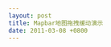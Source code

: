 ```yaml
---
layout: post
title: Mapbar地图拖拽缓动演示
date: 2011-03-08 +0800
---
```


<script type="text/javascript" src="/assets/js/mapbar_v31.2_mod.js"></script>

<style>
img {
  max-width: inherit;
  vertical-align: middle;
}

</style>

<div id="mapbar" style="width:500px;height:300px"></div>

<script type="text/javascript">
    var maplet = null;
    function initMap(){
      maplet = new Maplet("mapbar");
      maplet.centerAndZoom(new MPoint(116.38672,39.90805), 8);
      maplet.addControl(new MStandardControl());

    }

    initMap();
</script>
